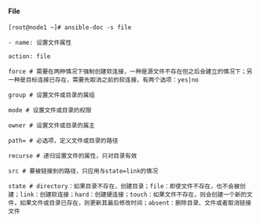 

#### File

`[root@node1 ~]# ansible-doc -s file`

`- name: 设置文件属性`

`action: file`

`force # 需要在两种情况下强制创建软连接，一种是源文件不存在但之后会建立的情况下；另一种是目标连接已存在，需要先取消之前的软连接，有两个选项：yes|no`

`group # 设置文件或目录的属组`

`mode # 设置文件或目录的权限`

`owner # 设置文件或目录的属主`

`path= # 必选项，定义文件或目录的路径`

`recurse # 递归设置文件的属性，只对目录有效`

`src # 要被链接到的路径，只应用与state=link的情况`

`state # directory：如果目录不存在，创建目录；file：即使文件不存在，也不会被创建；link：创建软连接；hard：创建硬连接；touch：如果文件不存在，则会创建一个新的文件，如果文件或目录已存在，则更新其最后修改时间；absent：删除目录、文件或者取消链接文件`

